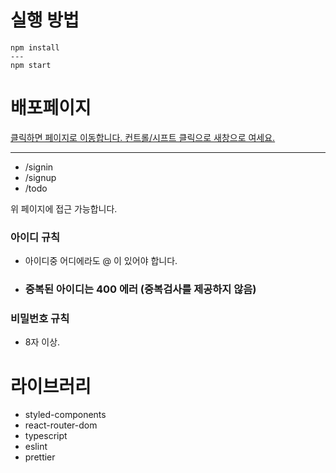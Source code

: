 # 실행 방법

```npm
npm install
---
npm start
```

# 배포페이지

[클릭하면 페이지로 이동합니다. 컨트롤/시프트 클릭으로 새창으로 여세요.](https://webdevfront.com/)

<hr/>

- /signin
- /signup
- /todo

위 페이지에 접근 가능합니다.

### 아이디 규칙

- 아이디중 어디에라도 @ 이 있어야 합니다.
- ### 중복된 아이디는 400 에러 (중복검사를 제공하지 않음)

### 비밀번호 규칙

- 8자 이상.

# 라이브러리

- styled-components
- react-router-dom
- typescript
- eslint
- prettier
